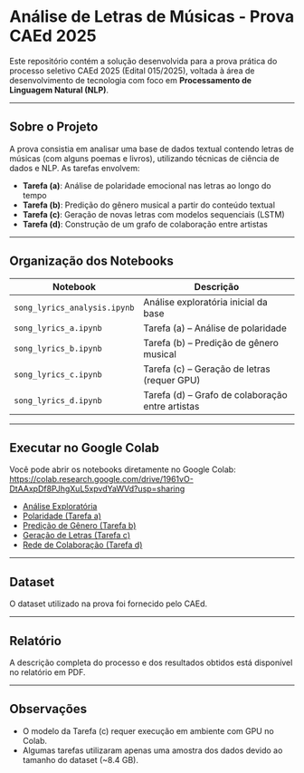 # Análise de Letras de Músicas - Prova CAEd 2025

Este repositório contém a solução desenvolvida para a prova prática do processo seletivo CAEd 2025 (Edital 015/2025), voltada à área de desenvolvimento de tecnologia com foco em **Processamento de Linguagem Natural (NLP)**.

---

## Sobre o Projeto

A prova consistia em analisar uma base de dados textual contendo letras de músicas (com alguns poemas e livros), utilizando técnicas de ciência de dados e NLP. As tarefas envolvem:

- **Tarefa (a)**: Análise de polaridade emocional nas letras ao longo do tempo
- **Tarefa (b)**: Predição do gênero musical a partir do conteúdo textual
- **Tarefa (c)**: Geração de novas letras com modelos sequenciais (LSTM)
- **Tarefa (d)**: Construção de um grafo de colaboração entre artistas

---

## Organização dos Notebooks

| Notebook | Descrição |
|----------|-----------|
| `song_lyrics_analysis.ipynb` | Análise exploratória inicial da base |
| `song_lyrics_a.ipynb` | Tarefa (a) – Análise de polaridade |
| `song_lyrics_b.ipynb` | Tarefa (b) – Predição de gênero musical |
| `song_lyrics_c.ipynb` | Tarefa (c) – Geração de letras (requer GPU) |
| `song_lyrics_d.ipynb` | Tarefa (d) – Grafo de colaboração entre artistas |

---

## Executar no Google Colab

Você pode abrir os notebooks diretamente no Google Colab:
https://colab.research.google.com/drive/1961vO-DtAAxpDf8PJhgXuL5xpvdYaWVd?usp=sharing

- [Análise Exploratória](https://colab.research.google.com/drive/1961vO-DtAAxpDf8PJhgXuL5xpvdYaWVd?usp=sharing)
- [Polaridade (Tarefa a)](https://colab.research.google.com/drive/19WmB-LuogBEHwWEpi2TVitHSLWByuQnK?usp=sharing)
- [Predição de Gênero (Tarefa b)](https://colab.research.google.com/drive/1QId-avHAS0L596hQ8sTo_8cgSsY6vlxs?usp=sharing)
- [Geração de Letras (Tarefa c)](https://colab.research.google.com/drive/1-diiaubxSM_9ht2XHdkUUaGW0SM_6v2r?usp=sharing)
- [Rede de Colaboração (Tarefa d)](https://colab.research.google.com/drive/1Zu-Tt3Ch_uXdFmauTIuMaYOBidax6ADj?usp=sharing)

---

## Dataset

O dataset utilizado na prova foi fornecido pelo CAEd.

---

## Relatório

A descrição completa do processo e dos resultados obtidos está disponível no relatório em PDF.

---

## Observações

- O modelo da Tarefa (c) requer execução em ambiente com GPU no Colab.
- Algumas tarefas utilizaram apenas uma amostra dos dados devido ao tamanho do dataset (~8.4 GB).
